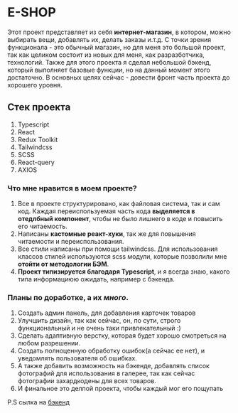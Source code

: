 # E-SHOP
Этот проект представляет из себя __интернет-магазин__, в котором, можно выбирать вещи, добавлять их, делать заказы и.т.д. С точки зрения функционала - 
это обычный магазин, но для меня это большой проект, так как целиком состоит из новых для меня, как разразботчика, технологий. Также для этого проекта я сделал небольшой
бэкенд, который выполняет базовые функции, но на данный момент этого достаточно. В основных целях сейчас - довести фронт часть проекта до хорошего уровня.
## Стек проекта
1. Typescript
2. React
3. Redux Toolkit
3. Tailwindcss
4. SCSS
5. React-query
6. AXIOS
### Что мне нравится в моем проекте?
1. Все в проекте структурировано, как файловая система, так и сам код. Каждая переиспользуемая часть кода __выделяется в отедлбный компонент__, чтобы не было лишнего в
коде и повысить его читаемость.
2. Написаны __кастомные реакт-хуки__, так же для повышения читаемости и переиспользования.
3. Все стили написаны при помощи tailwindcss. Для использования классов стилей используются scss модули, которые позволили мне __отойти от методологии БЭМ__. 
4. __Проект типизируется благодаря Typescript__, и я всегда знаю, какого типа информациюю ожидать, например с бэкенда.
### Планы по доработке, а их *много*.
1. Создать админ панель, для добавления карточек товаров
2. Улучшить дизайн, так как сейчас, он, по сути, строго функциональный и не очень таки привлекательный :)
3. Сделать адаптивную верстку, которая будет хорошо смотреться на любом разрешении.
4. Создать полноценную обработку ошибок(а сейчас ее нет), и уведомлять пользователя об ошибках.
5. А также добавить возможность на бэкенде, добавлять список фотографий для использования в галерее, так как сейчас фотографии захардкодены для всех товаров.
6. И финальное это делпой проекта, чтобы каждый мог его пощупать

P.S сылка на [бэкенд](https://github.com/hiksP/shop-api)
